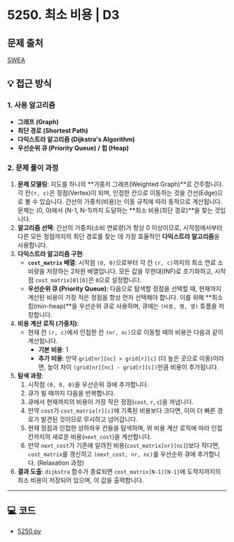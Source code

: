 # 5250. 최소 비용 | D3


## 문제 출처
[SWEA](https://swexpertacademy.com/main/learn/course/lectureProblemViewer.do)

## 💡 접근 방식

### 1. 사용 알고리즘
* **그래프 (Graph)**
* **최단 경로 (Shortest Path)**
* **다익스트라 알고리즘 (Dijkstra's Algorithm)**
* **우선순위 큐 (Priority Queue) / 힙 (Heap)**

### 2. 문제 풀이 과정
1.  **문제 모델링**: 지도를 하나의 **가중치 그래프(Weighted Graph)**로 간주합니다. 각 칸`(r, c)`은 정점(Vertex)이 되며, 인접한 칸으로 이동하는 것을 간선(Edge)으로 볼 수 있습니다. 간선의 가중치(비용)는 이동 규칙에 따라 동적으로 계산됩니다. 문제는 (0, 0)에서 (N-1, N-1)까지 도달하는 **최소 비용(최단 경로)**을 찾는 것입니다.
2.  **알고리즘 선택**: 간선의 가중치(소비 연료량)가 항상 0 이상이므로, 시작점에서부터 다른 모든 정점까지의 최단 경로를 찾는 데 가장 효율적인 **다익스트라 알고리즘**을 사용합니다.
3.  **다익스트라 알고리즘 구현**:
    * **`cost_matrix` 배열**: 시작점 `(0, 0)`으로부터 각 칸 `(r, c)`까지의 최소 연료 소비량을 저장하는 2차원 배열입니다. 모든 값을 무한대(INF)로 초기화하고, 시작점 `cost_matrix[0][0]`은 `0`으로 설정합니다.
    * **우선순위 큐 (Priority Queue)**: 다음으로 탐색할 정점을 선택할 때, 현재까지 계산된 비용이 가장 적은 정점을 항상 먼저 선택해야 합니다. 이를 위해 **최소 힙(min-heap)**을 우선순위 큐로 사용하며, 큐에는 `(비용, 행, 열)` 튜플을 저장합니다.
4.  **비용 계산 로직 (가중치)**:
    * 현재 칸 `(r, c)`에서 인접한 칸 `(nr, nc)`으로 이동할 때의 비용은 다음과 같이 계산됩니다.
        * **기본 비용**: 1
        * **추가 비용**: 만약 `grid[nr][nc] > grid[r][c]` (더 높은 곳으로 이동)이라면, 높이 차이 `(grid[nr][nc] - grid[r][c])`만큼 비용이 추가됩니다.
5.  **탐색 과정**:
    1.  시작점 `(0, 0, 0)`을 우선순위 큐에 추가합니다.
    2.  큐가 빌 때까지 다음을 반복합니다.
    3.  큐에서 현재까지의 비용이 가장 작은 정점(`cost`, `r`, `c`)을 꺼냅니다.
    4.  만약 `cost`가 `cost_matrix[r][c]`에 기록된 비용보다 크다면, 이미 더 빠른 경로가 발견된 것이므로 무시하고 넘어갑니다.
    5.  현재 정점과 인접한 상하좌우 칸들을 탐색하며, 위 비용 계산 로직에 따라 인접 칸까지의 새로운 비용(`next_cost`)을 계산합니다.
    6.  만약 `next_cost`가 기존에 알려진 비용(`cost_matrix[nr][nc]`)보다 작다면, `cost_matrix`를 갱신하고 `(next_cost, nr, nc)`를 우선순위 큐에 추가합니다. (Relaxation 과정)
6.  **결과 도출**: `dijkstra` 함수가 종료되면 `cost_matrix[N-1][N-1]`에 도착지까지의 최소 비용이 저장되어 있으며, 이 값을 출력합니다.

---

## 💻 코드
* [5250.py](5250.py)